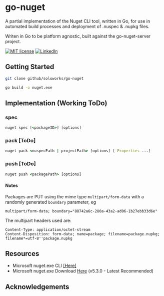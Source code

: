 # go-nuget

A partial implementation of the Nuget CLI tool, written in Go, for use in automated build processes and deployment of .nuspec &amp; .nupkg files.

Writen in Go to be platform agnostic, built against the go-nuget-server project.

[![MIT license](https://img.shields.io/badge/License-GPLv3-blue.svg)](https://www.gnu.org/licenses/gpl-3.0.en.html)
[![LinkedIn](https://img.shields.io/badge/Contact-LinkedIn-blue)](https://www.linkedin.com/company/soloworkslondon/)


## Getting Started

```bash
git clone github/soloworks/go-nuget

go build -o nuget.exe
```

## Implementation (Working ToDo)

### spec

```cmd
nuget spec [<packageID>] [options]
```

### pack [ToDo]

```cmd
nuget pack <nuspecPath | projectPath> [options] [-Properties ...]
```

### push [ToDo]

```cmd
nuget push <packagePath> [options]
```

#### Notes

Packages are PUT using the mime type `multipart/form-data` with a randomly generated `boundary` parameter, eg

```
multipart/form-data; boundary="88742a6c-280a-43a2-ad06-1b27ebb33d6e"
```

The multipart headers used are:

```
Content-Type: application/octet-stream
Content-Disposition: form-data; name=package; filename=package.nupkg; filename*=utf-8''package.nupkg
```

## Resources

- Microsoft nuget.exe CLI [[Here]](https://docs.microsoft.com/en-us/nuget/reference/nuget-exe-cli-reference)
- Microsoft nuget.exe Download [Here](https://dist.nuget.org/win-x86-commandline/latest/nuget.exe) (v5.3.0 - Latest Recommended)

## Acknowledgements

